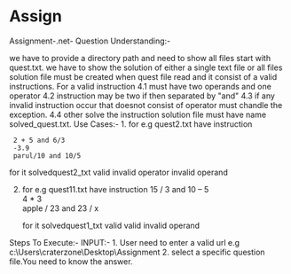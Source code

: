 # Assign
Assignment-.net-
Question Understanding:-

we have to provide a directory path and need to show all files start with quest.txt.
we have to show the solution of either a single text file or all files
solution file must be created when quest file read and it consist of a valid instructions.
For a valid instruction 4.1 must have two operands and one operator 4.2 instruction may be two if then separated by "and" 4.3 if any invalid instruction occur that doesnot consist of operator must chandle the exception. 4.4 other solve the instruction
solution file must have name solved_quest.txt.
Use Cases:- 1. for e.g quest2.txt have instruction

     2 + 5 and 6/3
     -3.9
     parul/10 and 10/5
     
   for it solvedquest2_txt
    valid
    invalid operator
    invalid operand
    
 2. for e.g quest11.txt have instruction
    15 / 3  and  10 – 5				
    4 * 3						
    apple / 23   and  23 / x			
    
	  for it solvedquest1_txt
    valid
    valid 
    invalid operand
  
  
  Steps To Execute:-
  INPUT:-
    1. User need to enter a valid url
        e.g  c:\\Users\craterzone\Desktop\Assignment
    2. select a specific question file.You need to know the answer.
